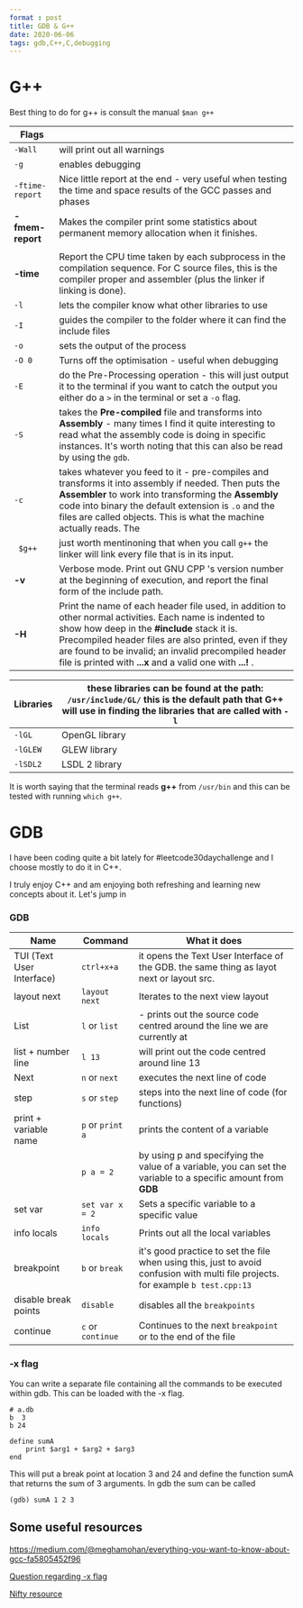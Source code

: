 ```yaml
---
format : post
title: GDB & G++
date: 2020-06-06
tags: gdb,C++,C,debugging
---
```


# G++

Best thing to do for g++ is consult the manual `$man g++`

| Flags |                             |
| ----- | --------------------------- |
| `-Wall` | will print out all warnings |
| `-g`  | enables debugging |
| `-ftime-report` | Nice little report at the end - very useful when testing the time and space results of the GCC passes and phases |
| **-fmem-report** | Makes the compiler print some statistics about permanent memory allocation when it finishes. |
|  |  |
| **-time** | Report the CPU time taken by each subprocess in the compilation sequence. For C source files, this is the compiler proper and assembler (plus the linker if linking is done). |
| `-l` | lets the compiler know what other libraries to use |
| `-I` | guides the compiler to the folder where it can find the include files |
| `-o` | sets the output of the process |
| `-O 0` | Turns off the  optimisation - useful when debugging |
| `-E` | do the Pre-Processing operation - this will just output it to the terminal if you want to catch the output you either do a `>` in the terminal or set a `-o` flag. |
| `-S` | takes the **Pre-compiled** file and transforms into **Assembly** - many times I find it quite interesting to read what the assembly code is doing in specific instances. It's worth noting that this can also be read by using the `gdb`. |
| `-c` | takes whatever you feed to it - pre-compiles and transforms it into assembly  if needed. Then puts the **Assembler** to work into transforming the **Assembly** code into binary the default extension is `.o` and the files are called objects. This is what the machine actually reads. The |
| ` $g++` | just worth mentinoning that when you call `g++` the linker will link every file  that is in its input. |
| **-v** | Verbose mode. Print out GNU CPP 's version number at the beginning of execution, and report the final form of the include path. |
| **-H** | Print the name of each header file used, in addition to other normal activities. Each name is indented to show how deep in the **#include** stack it is. Precompiled header files are also printed, even if they are found to be  invalid; an invalid precompiled header file is printed with **...x** and a valid one with **...!** . |



| Libraries | these libraries can be found at the path: **`/usr/include/GL/`** this is the default path that G++ will use in finding the libraries that are called with `-l` |
| --------- | ------------------------------------------------------------ |
| `-lGL`    | OpenGL library                                               |
| `-lGLEW`  | GLEW library                                                 |
| `-lSDL2`  | LSDL 2 library                                               |

It is worth saying that the terminal reads **g++** from `/usr/bin` and this can be tested with running `which g++`. 

# GDB

I have been coding quite a bit lately for #leetcode30daychallenge and I choose mostly to do it in C++. 

I truly enjoy C++ and am enjoying both refreshing and learning new concepts about it. Let's jump in

### GDB 

| Name                      | Command  | What it does                                                 |
| ------------------------- | -------- | ------------------------------------------------------------ |
| TUI (Text User Interface) | `ctrl+x+a` | it opens the Text User Interface of the GDB. the same thing as layot next or layout src. |
| layout next | `layout next` | Iterates to the next view layout |
| List | `l` or `list` | - prints out the source code centred around the line we are currently at |
| list + number line | `l 13` | will print out the code centred around line 13 |
| Next | `n` or `next` | executes the next line of code |
| step | `s` or `step` | steps into the next line of code (for functions) |
| print  + variable name | `p` or `print a` | prints the content of a variable |
|  | `p a = 2` | by using p and specifying the value of a variable, you can set the variable to a specific amount from **GDB** |
|set var |`set var x = 2`|Sets a specific variable to a specific value|
| info locals | `info locals` | Prints out all the local variables |
| breakpoint | `b` or `break` | it's good practice to set the file when using this, just to avoid confusion with multi file projects. for example `b test.cpp:13` |
| disable break points | `disable` | disables all the `breakpoints` |
| continue | `c` or `continue` | Continues to the next `breakpoint` or to the end of the file |

### -x flag
You can write a separate file containing all the commands to be executed within
gdb. This can be loaded with the -x flag.

```
# a.db
b  3
b 24

define sumA
    print $arg1 + $arg2 + $arg3
end
```

This will put a break point at location 3 and 24 and define the function sumA
that returns the sum of 3 arguments. In gdb the sum can be called 
```
(gdb) sumA 1 2 3
```

## Some useful resources 

https://medium.com/@meghamohan/everything-you-want-to-know-about-gcc-fa5805452f96

[Question regarding -x flag](https://stackoverflow.com/questions/62319405/gdb-pre-make-watches-and-commands)

[Nifty resource](https://linux.die.net/man/1/g++)
